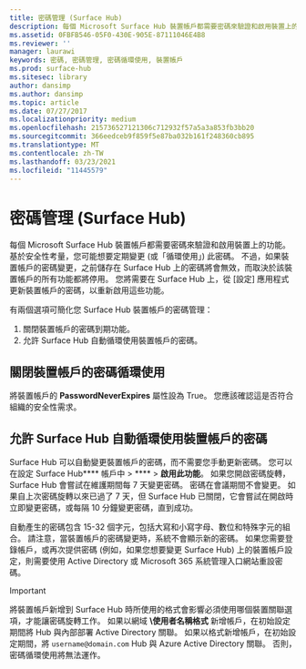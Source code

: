 ```yaml
---
title: 密碼管理 (Surface Hub)
description: 每個 Microsoft Surface Hub 裝置帳戶都需要密碼來驗證和啟用裝置上的功能。
ms.assetid: 0FBFB546-05F0-430E-905E-87111046E4B8
ms.reviewer: ''
manager: laurawi
keywords: 密碼, 密碼管理, 密碼循環使用, 裝置帳戶
ms.prod: surface-hub
ms.sitesec: library
author: dansimp
ms.author: dansimp
ms.topic: article
ms.date: 07/27/2017
ms.localizationpriority: medium
ms.openlocfilehash: 215736527121306c712932f57a5a3a853fb3bb20
ms.sourcegitcommit: 366eedceb9f859f5e87ba032b161f248360cb895
ms.translationtype: MT
ms.contentlocale: zh-TW
ms.lasthandoff: 03/23/2021
ms.locfileid: "11445579"
---
```

# <a name="password-management-surface-hub"></a>密碼管理 (Surface Hub)

每個 Microsoft Surface Hub 裝置帳戶都需要密碼來驗證和啟用裝置上的功能。 基於安全性考量，您可能想要定期變更 (或「循環使用」) 此密碼。 不過，如果裝置帳戶的密碼變更，之前儲存在 Surface Hub 上的密碼將會無效，而取決於該裝置帳戶的所有功能都將停用。 您將需要在 Surface Hub 上，從 \[設定\] 應用程式更新裝置帳戶的密碼，以重新啟用這些功能。

有兩個選項可簡化您 Surface Hub 裝置帳戶的密碼管理：

1.  關閉裝置帳戶的密碼到期功能。
2.  允許 Surface Hub 自動循環使用裝置帳戶的密碼。


## <a name="turn-off-password-rotation-for-the-device-account"></a>關閉裝置帳戶的密碼循環使用

將裝置帳戶的 **PasswordNeverExpires** 屬性設為 True。 您應該確認這是否符合組織的安全性需求。


## <a name="allow-the-surface-hub-to-automatically-rotate-the-device-accounts-password"></a>允許 Surface Hub 自動循環使用裝置帳戶的密碼

Surface Hub 可以自動變更裝置帳戶的密碼，而不需要您手動更新密碼。 您可以在設定 Surface Hub**** 帳戶中  >  ****  >  **啟用此功能**。 如果您開啟密碼旋轉，Surface Hub 會嘗試在維護期間每 7 天變更密碼。 密碼在會議期間不會變更。 如果自上次密碼旋轉以來已過了 7 天，但 Surface Hub 已關閉，它會嘗試在開啟時立即變更密碼，或每隔 10 分鐘變更密碼，直到成功。

自動產生的密碼包含 15-32 個字元，包括大寫和小寫字母、數位和特殊字元的組合。 請注意，當裝置帳戶的密碼變更時，系統不會顯示新的密碼。 如果您需要登錄帳戶，或再次提供密碼 (例如，如果您想要變更 Surface Hub) 上的裝置帳戶設定，則需要使用 Active Directory 或 Microsoft 365 系統管理入口網站重設密碼。

> [!IMPORTANT]
> 將裝置帳戶新增到 Surface Hub 時所使用的格式會影響必須使用哪個裝置[](prepare-your-environment-for-surface-hub.md)關聯選項，才能讓密碼旋轉工作。 如果以網域 **\使用者名稱格式** 新增帳戶，在初始設定期間將 Hub 與內部部署 Active Directory 關聯。 如果以格式新增帳戶，在初始設定期間，將 `username@domain.com` Hub 與 Azure Active Directory 關聯。 否則，密碼循環使用將無法運作。
